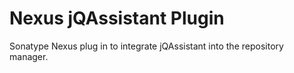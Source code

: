 # Nexus jQAssistant Plugin
Sonatype Nexus plug in to integrate jQAssistant into the repository manager. 
